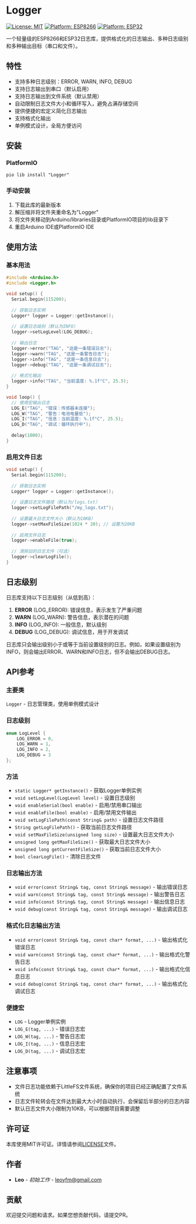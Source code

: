 # Logger

[![License: MIT](https://img.shields.io/badge/License-MIT-yellow.svg)](https://opensource.org/licenses/MIT)
[![Platform: ESP8266](https://img.shields.io/badge/Platform-ESP8266-blue.svg)](https://github.com/esp8266/Arduino)
[![Platform: ESP32](https://img.shields.io/badge/Platform-ESP32-blue.svg)](https://github.com/espressif/arduino-esp32)

一个轻量级的ESP8266和ESP32日志库，提供格式化的日志输出、多种日志级别和多种输出目标（串口和文件）。

## 特性

- 支持多种日志级别：ERROR, WARN, INFO, DEBUG
- 支持日志输出到串口（默认启用）
- 支持日志输出到文件系统（默认禁用）
- 自动限制日志文件大小和循环写入，避免占满存储空间
- 提供便捷的宏定义简化日志输出
- 支持格式化输出
- 单例模式设计，全局方便访问

## 安装

### PlatformIO

```
pio lib install "Logger"
```

### 手动安装

1. 下载此库的最新版本
2. 解压缩并将文件夹重命名为"Logger"
3. 将文件夹移动到Arduino/libraries目录或PlatformIO项目的lib目录下
4. 重启Arduino IDE或PlatformIO IDE

## 使用方法

### 基本用法

```cpp
#include <Arduino.h>
#include <Logger.h>

void setup() {
  Serial.begin(115200);
  
  // 获取日志实例
  Logger* logger = Logger::getInstance();
  
  // 设置日志级别（默认为INFO）
  logger->setLogLevel(LOG_DEBUG);
  
  // 输出日志
  logger->error("TAG", "这是一条错误日志");
  logger->warn("TAG", "这是一条警告日志");
  logger->info("TAG", "这是一条信息日志");
  logger->debug("TAG", "这是一条调试日志");
  
  // 格式化输出
  logger->info("TAG", "当前温度: %.1f°C", 25.5);
}

void loop() {
  // 使用宏输出日志
  LOG_E("TAG", "错误：传感器未连接");
  LOG_W("TAG", "警告：电池电量低");
  LOG_I("TAG", "信息：当前温度: %.1f°C", 25.5);
  LOG_D("TAG", "调试：循环执行中");
  
  delay(1000);
}
```

### 启用文件日志

```cpp
void setup() {
  Serial.begin(115200);
  
  // 获取日志实例
  Logger* logger = Logger::getInstance();
  
  // 设置日志文件路径（默认为/logs.txt）
  logger->setLogFilePath("/my_logs.txt");
  
  // 设置最大日志文件大小（默认为10KB）
  logger->setMaxFileSize(1024 * 20); // 设置为20KB
  
  // 启用文件日志
  logger->enableFile(true);
  
  // 清除旧的日志文件（可选）
  logger->clearLogFile();
}
```

## 日志级别

日志库支持以下日志级别（从低到高）：

1. **ERROR** (LOG_ERROR): 错误信息，表示发生了严重问题
2. **WARN** (LOG_WARN): 警告信息，表示潜在的问题
3. **INFO** (LOG_INFO): 一般信息，默认级别
4. **DEBUG** (LOG_DEBUG): 调试信息，用于开发调试

日志库只会输出级别小于或等于当前设置级别的日志。例如，如果设置级别为INFO，则会输出ERROR、WARN和INFO日志，但不会输出DEBUG日志。

## API参考

### 主要类

`Logger` - 日志管理类，使用单例模式设计

### 日志级别

```cpp
enum LogLevel {
    LOG_ERROR = 0,
    LOG_WARN = 1,
    LOG_INFO = 2,
    LOG_DEBUG = 3
};
```

### 方法

- `static Logger* getInstance()` - 获取Logger单例实例
- `void setLogLevel(LogLevel level)` - 设置日志级别
- `void enableSerial(bool enable)` - 启用/禁用串口输出
- `void enableFile(bool enable)` - 启用/禁用文件输出
- `void setLogFilePath(const String& path)` - 设置日志文件路径
- `String getLogFilePath()` - 获取当前日志文件路径
- `void setMaxFileSize(unsigned long size)` - 设置最大日志文件大小
- `unsigned long getMaxFileSize()` - 获取最大日志文件大小
- `unsigned long getCurrentFileSize()` - 获取当前日志文件大小
- `bool clearLogFile()` - 清除日志文件

### 日志输出方法

- `void error(const String& tag, const String& message)` - 输出错误日志
- `void warn(const String& tag, const String& message)` - 输出警告日志
- `void info(const String& tag, const String& message)` - 输出信息日志
- `void debug(const String& tag, const String& message)` - 输出调试日志

### 格式化日志输出方法

- `void error(const String& tag, const char* format, ...)` - 输出格式化错误日志
- `void warn(const String& tag, const char* format, ...)` - 输出格式化警告日志
- `void info(const String& tag, const char* format, ...)` - 输出格式化信息日志
- `void debug(const String& tag, const char* format, ...)` - 输出格式化调试日志

### 便捷宏

- `LOG` - Logger单例实例
- `LOG_E(tag, ...)` - 错误日志宏
- `LOG_W(tag, ...)` - 警告日志宏
- `LOG_I(tag, ...)` - 信息日志宏
- `LOG_D(tag, ...)` - 调试日志宏

## 注意事项

- 文件日志功能依赖于LittleFS文件系统，确保你的项目已经正确配置了文件系统
- 日志文件轮转会在文件达到最大大小时自动执行，会保留后半部分的日志内容
- 默认日志文件大小限制为10KB，可以根据项目需要调整

## 许可证

本库使用MIT许可证。详情请参阅[LICENSE](LICENSE)文件。

## 作者

- **Leo** - *初始工作* - [leoyfm@gmail.com](mailto:leoyfm@gmail.com)

## 贡献

欢迎提交问题和请求。如果您想贡献代码，请提交PR。 